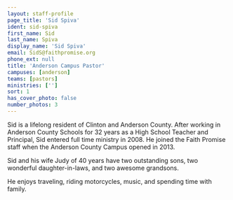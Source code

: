 ```yaml
---
layout: staff-profile
page_title: 'Sid Spiva'
ident: sid-spiva
first_name: Sid
last_name: Spiva
display_name: 'Sid Spiva'
email: SidS@faithpromise.org
phone_ext: null
title: 'Anderson Campus Pastor'
campuses: [anderson]
teams: [pastors]
ministries: ['']
sort: 1
has_cover_photo: false
number_photos: 3
---
```


Sid is a lifelong resident of Clinton and Anderson County. After working in Anderson County Schools for 32 years as a High School Teacher and Principal, Sid entered full time ministry in 2008. He joined the Faith Promise staff when the Anderson County Campus opened in 2013.

Sid and his wife Judy of 40 years have two outstanding sons, two wonderful daughter-in-laws, and two awesome grandsons.

He enjoys traveling, riding motorcycles, music, and spending time with family.